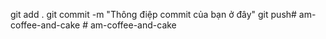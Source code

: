 git add .
git commit -m "Thông điệp commit của bạn ở đây"
git push#   a m - c o f f e e - a n d - c a k e  
 #   a m - c o f f e e - a n d - c a k e  
 